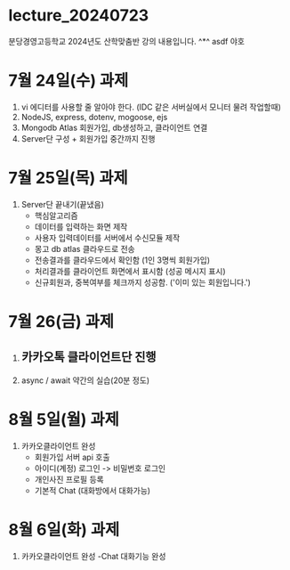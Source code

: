 # lecture_20240723
분당경영고등학교 2024년도 산학맞춤반 강의 내용입니다. ^*^
asdf
야호

# 7월 24일(수) 과제
1. vi 에디터를 사용할 줄 알아야 한다. (IDC 같은 서버실에서 모니터 물려 작업할때)
2. NodeJS, express, dotenv, mogoose, ejs
3. Mongodb Atlas 회원가입, db생성하고, 클라이언트 연결
4. Server단 구성 + 회원가입 중간까지 진행


# 7월 25일(목) 과제
1. Server단 끝내기(끝냈음)
    - 핵심알고리즘
    - 데이터를 입력하는 화면 제작
    - 사용자 입력데이터를 서버에서 수신모듈 제작
    - 몽고 db atlas 클라우드로 전송
    - 전송결과를 클라우드에서 확인함 (1인 3명씩 회원가입)
    - 처리결과를 클라이언트 화면에서 표시함 (성공 메시지 표시)
    - 신규회원과, 중복여부를 체크까지 성공함. ('이미 있는 회원입니다.')

# 7월 26(금) 과제

1. 카카오톡 클라이언트단 진행
    -
2. async / await 약간의 실습(20분 정도)

# 8월 5일(월) 과제
1. 카카오클라이언트 완성
    - 회원가입 서버 api 호출
    - 아이디(계정) 로그인 -> 비밀번호 로그인
    - 개인사진 프로필 등록
    - 기본적 Chat (대화방에서 대화가능)

# 8월 6일(화) 과제
1. 카카오클라이언트 완성
    -Chat 대화기능 완성